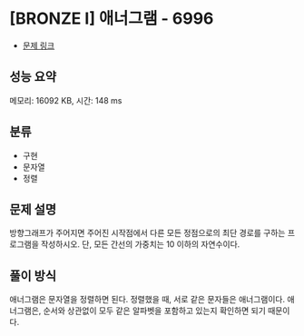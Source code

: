 # [BRONZE I] 애너그램 - 6996

- [문제 링크](https://www.acmicpc.net/problem/6996)

## 성능 요약

메모리: 16092 KB, 시간: 148 ms

## 분류
- 구현
- 문자열
- 정렬

## 문제 설명

방향그래프가 주어지면 주어진 시작점에서 다른 모든 정점으로의 최단 경로를 구하는 프로그램을 작성하시오. 단, 모든 간선의 가중치는 10 이하의 자연수이다.

## 풀이 방식

애너그램은 문자열을 정렬하면 된다.
정렬했을 때, 서로 같은 문자들은 애너그램이다.
애너그램은, 순서와 상관없이 모두 같은 알파벳을 포함하고 있는지 확인하면 되기 때문이다.